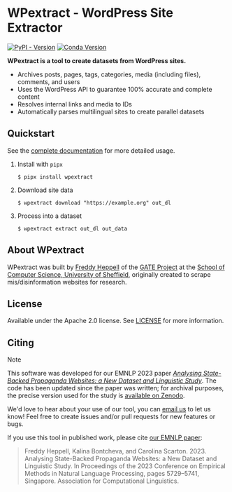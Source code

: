 # WPextract - WordPress Site Extractor

<a href="https://pypi.org/project/wpextract/"><img alt="PyPI - Version" src="https://img.shields.io/pypi/v/wpextract"></a>
<a href="https://anaconda.org/conda-forge/wpextract"><img alt="Conda Version" src="https://img.shields.io/conda/vn/conda-forge/wpextract"></a>

**WPextract is a tool to create datasets from WordPress sites.**

- Archives posts, pages, tags, categories, media (including files), comments, and users
- Uses the WordPress API to guarantee 100% accurate and complete content
- Resolves internal links and media to IDs
- Automatically parses multilingual sites to create parallel datasets


## Quickstart

See the [complete documentation](https://gatenlp.github.io/wordpress-site-extractor/) for more detailed usage.

1. Install with `pipx`
    ```shell-session
    $ pipx install wpextract
    ```
2. Download site data
    ```shell-session
    $ wpextract download "https://example.org" out_dl
    ```
3. Process into a dataset
    ```shell-session
    $ wpextract extract out_dl out_data
    ```

## About WPextract

WPextract was built by [Freddy Heppell](https://freddyheppell.com) of the [GATE Project](https://gate.ac.uk) at the [School of Computer Science, University of Sheffield](https://sheffield.ac.uk/cs), originally created to scrape mis/disinformation websites for research.

## License

Available under the Apache 2.0 license. See [LICENSE](LICENSE) for more information.

## Citing

> [!NOTE]
> This software was developed for our EMNLP 2023 paper [_Analysing State-Backed Propaganda Websites: a New Dataset and Linguistic Study_](https://aclanthology.org/2023.emnlp-main.349/). The code has been updated since the paper was written; for archival purposes, the precise version used for the study is [available on Zenodo](https://zenodo.org/records/10008086).

We'd love to hear about your use of our tool, you can [email us](mailto:frheppell1@sheffield.ac.uk) to let us know! Feel free to create issues and/or pull requests for new features or bugs.

If you use this tool in published work, please cite [our EMNLP paper](https://aclanthology.org/2023.emnlp-main.349/):

> Freddy Heppell, Kalina Bontcheva, and Carolina Scarton. 2023. Analysing State-Backed Propaganda Websites: a New Dataset and Linguistic Study. In Proceedings of the 2023 Conference on Empirical Methods in Natural Language Processing, pages 5729–5741, Singapore. Association for Computational Linguistics.
